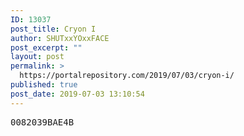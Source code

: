 ```yaml
---
ID: 13037
post_title: Cryon I
author: SHUTxxYOxxFACE
post_excerpt: ""
layout: post
permalink: >
  https://portalrepository.com/2019/07/03/cryon-i/
published: true
post_date: 2019-07-03 13:10:54
---
```

<pre>0082039BAE4B</pre>